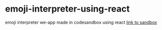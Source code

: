 # emoji-interpreter-using-react
emoji interpreter we-app made in codesandbox using react
[link to sandbox](https://e2y5nl.csb.app/)
